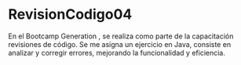 # RevisionCodigo04
En el Bootcamp Generation , se realiza como parte de la capacitación revisiones de código. Se me asigna un ejercicio en Java, consiste en analizar y corregir errores, mejorando la funcionalidad y eficiencia.
